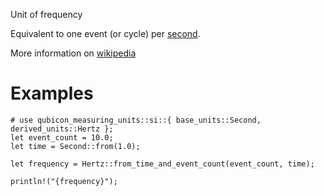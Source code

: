Unit of frequency

Equivalent to one event (or cycle) per [second](crate::si::base_units::Second).

More information on [wikipedia](https://en.wikipedia.org/wiki/Hertz)

# Examples
```
# use qubicon_measuring_units::si::{ base_units::Second, derived_units::Hertz };
let event_count = 10.0;
let time = Second::from(1.0);

let frequency = Hertz::from_time_and_event_count(event_count, time);

println!("{frequency}");
```